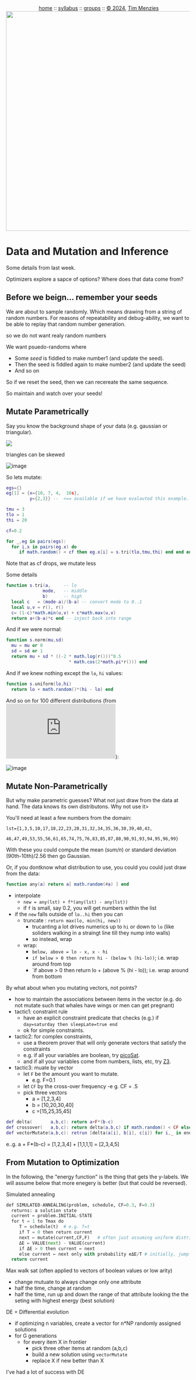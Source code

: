 <a name=top><br>
  <p align=center>&nbsp;<a href="/README.md#top">home</a> ::
  <a href="/docs/syllabus.md#top">syllabus</a> ::
  <a href="https://docs.google.com/spreadsheets/d/16yxmklx4zvmfAHE7QocOQZZ4v4UxD5ktJHWMJEjBcMI/edit#gid=0">groups</a> ::
  <a href="/LICENSE.md#top">&copy;&nbsp;2024</a>, <a href="http:/timm.fyi">Tim Menzies</a><br>
  <a href="/README.md#top"><img width=600  
     src="/etc/img/ase24.png"></a></p>
     
# Data and Mutation and Inference

Some details from last week.

Optimizers explore a sapce of options? Where does that data come from?

## Before we beign... remember your seeds

We are about to sample randomly. Which means drawing from a string of random numbers. For reasons of repeatability and debug-ability, we want to be
able to replay that random number generation.

so we do not want realy random numbers

We want psuedo-randoms where 
- Some _seed_ is fiddled to make number1 (and update the seed). 
- Then the seed is fiddled again to make number2 (and update the seed)
- And so on

So if we reset the seed, then we can recereate the same sequence.

So maintain and watch over your seeds!


##  Mutate Parametrically

Say you know the background shape of your data (e.g. gaussian or triangular).

![](https://i.stack.imgur.com/WfSV0.png)

triangles can be skewed

![image](https://github.com/txt/aa24/assets/29195/0ebdf749-c0a2-4768-a575-c7958fbad3c7)

So lets mutate:

```lua
egs={}
eg[1] = {x={10, 7, 4,  10s},
         y={2,3}} --  <== available if we have evalauted this example.

tmu = 3
tlo = 1
thi = 20

cf=0.2

for _,eg in pairs(egs):
  for i,x in pairs(eg.x) do
     if math.random() < cf then eg.x[i] = s.tri(tlo,tmu,thi) end end end
```
Note that as cf drops, we mutate less

Some details

```lua
function s.tri(a,     -- lo
              mode,   -- middle
              b)      -- high
  local c   = (mode-a)/(b-a) -- convert mode to 0..1
  local u,v = r(), r()
  c= (1-c)*math.min(u,v) + c*math.max(u,v)
  return a+(b-a)*c end -- inject back into range
```

And if we were normal:

```lua
function s.norm(mu,sd)
  mu = mu or 0
  sd = sd or 1
  return mu + sd * ((-2 * math.log(r()))^0.5
                        * math.cos(2*math.pi*r())) end
```

And if we knew nothing except the `lo`, `hi` values:

```lua
function s.uniform(lo,hi)
  return lo + math.random()*(hi - lo) end
```

And so on for 100 different distributions (from ![](https://www.itl.nist.gov/div898/handbook/eda/section3/eda366.htm)):

![image](https://github.com/txt/aa24/assets/29195/38a1f698-f11c-420a-9976-8d9114bd3323)


##  Mutate Non-Parametrically

But why make parametric guesses? What not just draw from the data at hand. The data knows its own distributons. Why not use it>

You'll need at least a few   numbers from the domain:

```
lst={1,3,5,10,17,18,22,23,28,31,32,34,35,36,38,39,40,43,
     46,47,49,53,55,56,61,65,74,75,76,83,85,87,88,90,91,93,94,95,96,99}
```

With these you could compute the mean (_sum/n_) or   standard deviation (90th-10th)/2.56 then go Gaussian.

Or, if you dontknow what distribution to use, you could you could just draw from the data:

```lua
function any(a) return a[ math.random(#a) ] end
```

- interpolate
  - `new = any(lst) + f*(any(lst) - any(lst))`
  - if `f` is small, say 0.2, you will get numbers within the list
- if the `new` falls outside of `lo..hi` then you can
  - truncate : `return max(lo, min(hi, new))`
    - trucanting a lot drives numerics up to `hi` or down to `lo` (like soliders walking in a straingt line till they nump into walls)
    - so instead, wrap
  - wrap:
    -  `below, above = lo - x, x - hi`
    - `if below > 0 then return hi - (below % (hi-lo))`; i.e. wrap around from top
    - `if above > 0 then return lo + (above % (hi - lo)); i.e. wrap around from bottom

By what about when you  mutating vectors, not points?
- how to maintain the associations between items in the vector (e.g. do not mutate such that whales have wings or men can get pregnant)
- tactic1: constraint rule
  - have an explicit constraint predicate that checks (e.g.) if `day=saturday then sleepLate=true end`
  - ok for simple constraints.
- tactic2: for complex constraints,
    - use a theorem prover that will only generate vectors that satisfy the constraints
    -  e.g. if all your variables are boolean, try [picoSat](https://fmv.jku.at/picosat/).
    -  and if all your variables come from numbers, lists, etc, try [Z3](https://microsoft.github.io/z3guide/).
- tactic3: muate by vector
  - let `F` be the amount you want to mutate.
    - e.g. F=0.1
  - let `CF` by the cross-over frequency
    -e g. CF = .5
  - pick three vectors
    - a = [1,2,3,4]
    - b = [10,20,30,40]
    - c  =[15,25,35,45]

```lua
def delta(       a,b,c): return a+F*(b-c)
def crossover(   a,b,c): return delta(a,b,c) if math.random() < CF else a 
def vectorMutate(a,b,c): retrun [delta(a[i], b[i], c[i]) for i,_ in enumuerate(a)]
``` 

e..g. a + F*(b-c) = [1,2,3,4] + [1,1,1,1] = [2,3,4,5] 

## From Mutation to Optimization

In the following, the "energy function" is the thing that gets the y-labels. We will assume below that more enegery is better (but that could be reversed).

Simulated annealing

```python
def SIMULATED-ANNEALING(problem, schedule, CF=0.3, F=0.3)
  returns: a solution state
  current ← problem.INITIAL-STATE
  for t = 1 to Tmax do
     T ← schedule(t)  # e.g. T=t
     if T = 0 then return current 
     next ← mutate(current,CF,F)   # often just assuming uniform distributions and wrapping
     ΔE ← VALUE(next) - VALUE(current)  
     if ΔE > 0 then current ← next  
     else current ← next only with probability eΔE/T # initially, jump out of local maxima
  return current
```

Max walk sat (often applied to vectors of boolean values or low arity)

- change mutuate to always change only one attribute
- half the time, change at random
- half the time, run up and down the range of that attribute looking the the seting with highest energy (best solution)

DE = Differential evolution

- if optimizing n variables, create a vector for n*NP randomly assigned solutions
- for G generations
    - for every item X in frontier
       - pick three other items at random (a,b,c)
       - build a new solution using `vectorMutate`
       - replace X if new better than X

I've had a lot of success with DE
